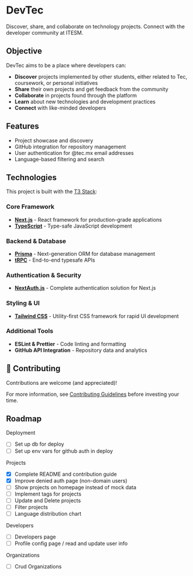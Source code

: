 # DevTec

Discover, share, and collaborate on technology projects. Connect with the developer community at ITESM.

## Objective

DevTec aims to be a place where developers can:

- **Discover** projects implemented by other students, either related to Tec, coursework, or personal initiatives
- **Share** their own projects and get feedback from the community
- **Collaborate** in projects found through the platform
- **Learn** about new technologies and development practices
- **Connect** with like-minded developers

## Features

- Project showcase and discovery
- GitHub integration for repository management
- User authentication for @tec.mx email addresses
- Language-based filtering and search

## Technologies

This project is built with the [T3 Stack](https://create.t3.gg/):

### Core Framework

- **[Next.js](https://nextjs.org)** - React framework for production-grade applications
- **[TypeScript](https://www.typescriptlang.org/)** - Type-safe JavaScript development

### Backend & Database

- **[Prisma](https://prisma.io)** - Next-generation ORM for database management
- **[tRPC](https://trpc.io)** - End-to-end typesafe APIs

### Authentication & Security

- **[NextAuth.js](https://next-auth.js.org)** - Complete authentication solution for Next.js

### Styling & UI

- **[Tailwind CSS](https://tailwindcss.com)** - Utility-first CSS framework for rapid UI development

### Additional Tools

- **ESLint & Prettier** - Code linting and formatting
- **GitHub API Integration** - Repository data and analytics

## 🤝 Contributing

Contributions are welcome (and appreciated)!

For more information, see [Contributing Guidelines](CONTRIBUTING.md) before investing your time.

## Roadmap

Deployment

- [ ] Set up db for deploy
- [ ] Set up env vars for github auth in deploy

Projects

- [x] Complete README and contribution guide
- [x] Improve denied auth page (non-domain users)
- [ ] Show projects on homepage instead of mock data
- [ ] Implement tags for projects
- [ ] Update and Delete projects
- [ ] Filter projects
- [ ] Language distribution chart

Developers

- [ ] Developers page
- [ ] Profile config page / read and update user info

Organizations

- [ ] Crud Organizations
